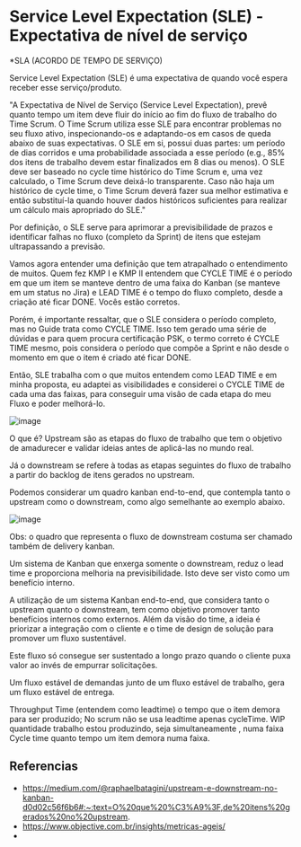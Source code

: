 # Service Level Expectation (SLE) - Expectativa de nível de serviço

*SLA (ACORDO DE TEMPO DE SERVIÇO)


Service Level Expectation (SLE) é uma expectativa de quando você espera receber esse serviço/produto.

"A Expectativa de Nível de Serviço (Service Level Expectation), prevê quanto tempo um item
deve fluir do início ao fim do fluxo de trabalho do Time Scrum. O Time Scrum utiliza esse
SLE para encontrar problemas no seu fluxo ativo, inspecionando-os e adaptando-os em
casos de queda abaixo de suas expectativas. O SLE em si, possui duas partes: um período
de dias corridos e uma probabilidade associada a esse período (e.g., 85% dos itens de
trabalho devem estar finalizados em 8 dias ou menos). O SLE deve ser baseado no cycle
time histórico do Time Scrum e, uma vez calculado, o Time Scrum deve deixá-lo
transparente. Caso não haja um histórico de cycle time, o Time Scrum deverá fazer sua
melhor estimativa e então substituí-la quando houver dados históricos suficientes para
realizar um cálculo mais apropriado do SLE."

Por definição, o SLE serve para aprimorar a previsibilidade de prazos e identificar falhas no
fluxo (completo da Sprint) de itens que estejam ultrapassando a previsão.

Vamos agora entender uma definição que tem atrapalhado o entendimento de muitos.
Quem fez KMP I e KMP II entendem que CYCLE TIME é o período em que um item se
manteve dentro de uma faixa do Kanban (se manteve em um status no Jira) e LEAD TIME é
o tempo do fluxo completo, desde a criação até ficar DONE. Vocês estão corretos.

Porém, é importante ressaltar, que o SLE considera o período completo, mas no Guide trata
como CYCLE TIME. Isso tem gerado uma série de dúvidas e para quem procura certificação
PSK, o termo correto é CYCLE TIME mesmo, pois considera o período que compõe a Sprint
e não desde o momento em que o item é criado até ficar DONE.

Então, SLE trabalha com o que muitos entendem como LEAD TIME e em minha proposta,
eu adaptei as visibilidades e considerei o CYCLE TIME de cada uma das faixas, para
conseguir uma visão de cada etapa do meu Fluxo e poder melhorá-lo.

![image](https://user-images.githubusercontent.com/52088444/229181845-8db427de-0173-4822-94d7-e4a2ec0f5289.png)

O que é?
Upstream são as etapas do fluxo de trabalho que tem o objetivo de amadurecer e validar ideias antes de aplicá-las no mundo real.

Já o downstream se refere à todas as etapas seguintes do fluxo de trabalho a partir do backlog de itens gerados no upstream.

Podemos considerar um quadro kanban end-to-end, que contempla tanto o upstream como o downstream, como algo semelhante ao exemplo abaixo.

![image](https://user-images.githubusercontent.com/52088444/229182130-08270fe0-474f-4f25-8a22-55f5db6a8e37.png)

Obs: o quadro que representa o fluxo de downstream costuma ser chamado também de delivery kanban.

Um sistema de Kanban que enxerga somente o downstream, reduz o lead time e proporciona melhoria na previsibilidade. Isto deve ser visto como um benefício interno.

A utilização de um sistema Kanban end-to-end, que considera tanto o upstream quanto o downstream, tem como objetivo promover tanto benefícios internos como externos. Além da visão do time, a ideia é priorizar a integração com o cliente e o time de design de solução para promover um fluxo sustentável.

Este fluxo só consegue ser sustentado a longo prazo quando o cliente puxa valor ao invés de empurrar solicitações.

Um fluxo estável de demandas junto de um fluxo estável de trabalho, gera um fluxo estável de entrega.


Throughput Time (entendem como leadtime) o tempo que o item demora para ser produzido;
No scrum não se usa leadtime apenas cycleTime.
WIP quantidade trabalho estou produzindo, seja simultaneamente , numa faixa
Cycle time quanto tempo um item demora numa faixa.











## Referencias

- https://medium.com/@raphaelbatagini/upstream-e-downstream-no-kanban-d0d02c56f6b6#:~:text=O%20que%20%C3%A9%3F,de%20itens%20gerados%20no%20upstream.
- https://www.objective.com.br/insights/metricas-ageis/
- 
